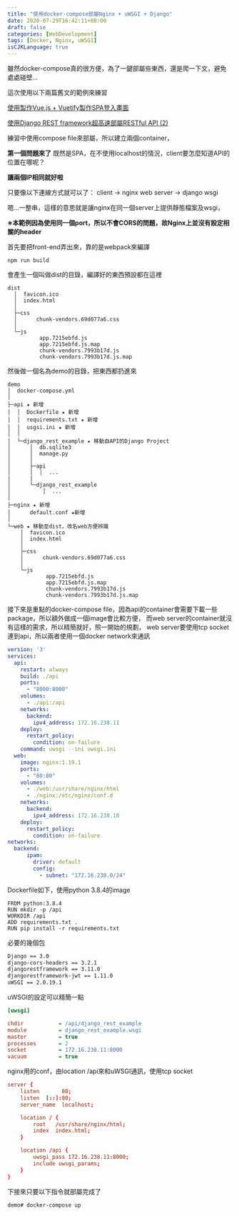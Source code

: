```yaml
---
title: "使用docker-compose部屬Nginx + uWSGI + Django"
date: 2020-07-29T16:42:11+08:00
draft: false
categories: [WebDevelopment]
tags: [Docker, Nginx, uWSGI]
isCJKLanguage: true
---
```

雖然docker-compose真的很方便，為了一鍵部屬些東西，還是爬一下文，避免處處碰壁…
  
這次使用以下兩篇舊文的範例來練習

<!--more-->
[使用製作Vue.js + Vuetify製作SPA登入畫面](https://mikanbearer.github.io/myblog/posts/202007262314/)

[使用Django REST framework超高速部屬RESTful API (2)](https://mikanbearer.github.io/myblog/posts/202007201501/)


練習中使用compose file來部屬，所以建立兩個container，
  
**第一個問題來了** 
既然是SPA，在不使用localhost的情況，client要怎麼知道API的位置在哪呢？
  
**讓兩個IP相同就好啦**
  
只要像以下連線方式就可以了：
client → nginx web server → django wsgi
  
嗯…一整串，這樣的意思就是讓nginx在同一個server上提供靜態檔案及wsgi，
  
**※本範例因為使用同一個port，所以不會CORS的問題，故Nginx上並沒有設定相關的header**
  
首先要把front-end弄出來，靠的是webpack來編譯
```
npm run build
```
會產生一個叫做dist的目錄，編譯好的東西預設都在這裡
```
dist
  │  favicon.ico
  │  index.html
  │
  ├─css
  │      chunk-vendors.69d077a6.css
  │
  └─js
          app.7215ebfd.js
          app.7215ebfd.js.map
          chunk-vendors.7993b17d.js
          chunk-vendors.7993b17d.js.map
```
然後做一個名為demo的目錄，把東西都扔進來
```
demo
│  docker-compose.yml
│
├─api ★ 新增
│  │  Dockerfile ★ 新增
│  │  requirements.txt ★ 新增
│  │  usgsi.ini ★ 新增
│  │
│  └─django_rest_example ★ 移動自API的Django Project
│      │  db.sqlite3
│      │  manage.py
│      │
│      ├─api
│      │  │  ...
|      |
│      └─django_rest_example
│          │  ...
│
├─nginx ★ 新增
│      default.conf ★新增
│
└─web ★ 移動至dist，改名web方便辨識
    │  favicon.ico
    │  index.html
    │
    ├─css
    │      chunk-vendors.69d077a6.css
    │
    └─js
            app.7215ebfd.js
            app.7215ebfd.js.map
            chunk-vendors.7993b17d.js
            chunk-vendors.7993b17d.js.map

```
接下來是重點的docker-compose file，因為api的container會需要下載一些package，所以額外做成一個image會比較方便，
而web server的container就沒有這樣的需求，所以精簡就好，照一開始的規劃，
web server要使用tcp socket連到api，所以兩者使用一個docker network來通訊
```:docker-compose.yml  {linenos=table, linenostart=1}
version: '3'
services:
  api:
    restart: always
    build: ./api
    ports:
      - "8000:8000"
    volumes:
      - ./api:/api
    networks:
      backend:
        ipv4_address: 172.16.238.11
    deploy:
      restart_policy:
        condition: on-failure
    command: uwsgi --ini uwsgi.ini
  web:
    image: nginx:1.19.1
    ports:
      - "80:80"
    volumes:
      - ./web:/usr/share/nginx/html
      - ./nginx:/etc/nginx/conf.d
    networks:
      backend:
        ipv4_address: 172.16.238.10
    deploy:
      restart_policy:
        condition: on-failure
networks:
  backend: 
      ipam:
        driver: default
        config:
          - subnet: "172.16.238.0/24"
```
Dockerfile如下，使用python 3.8.4的image
```:api/Dockerfile {linenos=table, linenostart=1}
FROM python:3.8.4
RUN mkdir -p /api
WORKDIR /api
ADD requirements.txt .
RUN pip install -r requirements.txt
```
必要的幾個包
```requirements.txt
Django == 3.0
django-cors-headers == 3.2.1
djangorestframework == 3.11.0
djangorestframework-jwt == 1.11.0
uWSGI == 2.0.19.1
```
uWSGI的設定可以精簡一點
```:api/uwsgi.ini {linenos=table, linenostart=1}
[uwsgi]

chdir           = /api/django_rest_example
module          = django_rest_example.wsgi
master          = true
processes       = 2
socket          = 172.16.238.11:8000 
vacuum          = true
```
nginx用的conf，由location /api來和uWSGI通訊，使用tcp socket
```:nginx/default.conf {linenos=table, linenostart=1}
server {
    listen       80;
    listen  [::]:80;
    server_name  localhost;

    location / {
        root   /usr/share/nginx/html;
        index  index.html;
    }

    location /api {
        uwsgi_pass 172.16.238.11:8000;
        include uwsgi_params;
    }
}
```
下接來只要以下指令就部屬完成了
```
demo# docker-compose up
```